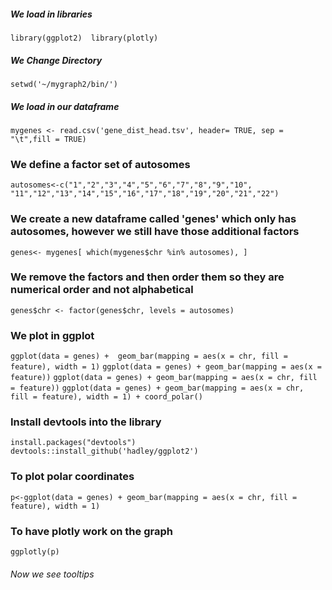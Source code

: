 ##### We load in libraries
`
library(ggplot2) 
library(plotly)
`
##### We Change Directory
`
setwd('~/mygraph2/bin/')
`
##### We load in our dataframe
`
mygenes <- read.csv('gene_dist_head.tsv', header= TRUE, sep = "\t",fill = TRUE) 
`
### We define a factor set of autosomes
`
 autosomes<-c("1","2","3","4","5","6","7","8","9","10",
 "11","12","13","14","15","16","17","18","19","20","21","22")  
`
### We create a new dataframe called 'genes' which only has autosomes, however we still have those additional factors
`
 genes<- mygenes[ which(mygenes$chr %in% autosomes), ] 
`
### We remove the factors and then order them so they are numerical order and not alphabetical
`
 genes$chr <- factor(genes$chr, levels = autosomes) 
`
### We plot in ggplot 
`
ggplot(data = genes) +  geom_bar(mapping = aes(x = chr, fill = feature), width = 1)
`
`
ggplot(data = genes) + geom_bar(mapping = aes(x = feature))
`
`
ggplot(data = genes) + geom_bar(mapping = aes(x = chr, fill = feature))
`
`
ggplot(data = genes) + geom_bar(mapping = aes(x = chr, fill = feature), width = 1) + coord_polar()
`
### Install devtools into the library
`
 install.packages("devtools")
`
`
 devtools::install_github('hadley/ggplot2')
`
### To plot polar coordinates 
`
 p<-ggplot(data = genes) + geom_bar(mapping = aes(x = chr, fill = feature), width = 1)
`
### To have plotly work on the graph
`
 ggplotly(p) 
`

###### Now we see tooltips
